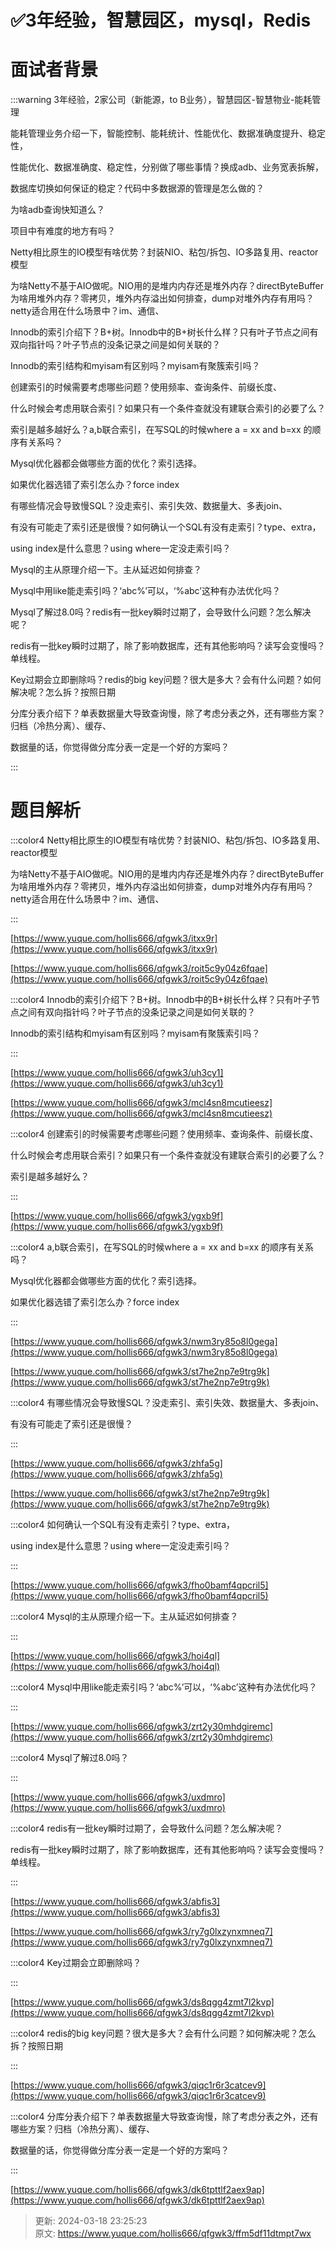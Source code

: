 # ✅3年经验，智慧园区，mysql，Redis

# 面试者背景


:::warning
3年经验，2家公司（新能源，to B业务），智慧园区-智慧物业-能耗管理

能耗管理业务介绍一下，智能控制、能耗统计、性能优化、数据准确度提升、稳定性，

性能优化、数据准确度、稳定性，分别做了哪些事情？换成adb、业务宽表拆解，

数据库切换如何保证的稳定？代码中多数据源的管理是怎么做的？

为啥adb查询快知道么？

项目中有难度的地方有吗？

Netty相比原生的IO模型有啥优势？封装NIO、粘包/拆包、IO多路复用、reactor模型

为啥Netty不基于AIO做呢。NIO用的是堆内内存还是堆外内存？directByteBuffer为啥用堆外内存？零拷贝，堆外内存溢出如何排查，dump对堆外内存有用吗？netty适合用在什么场景中？im、通信、

Innodb的索引介绍下？B+树。Innodb中的B+树长什么样？只有叶子节点之间有双向指针吗？叶子节点的没条记录之间是如何关联的？

Innodb的索引结构和myisam有区别吗？myisam有聚簇索引吗？

创建索引的时候需要考虑哪些问题？使用频率、查询条件、前缀长度、

什么时候会考虑用联合索引？如果只有一个条件查就没有建联合索引的必要了么？

索引是越多越好么？a,b联合索引，在写SQL的时候where a = xx and b=xx 的顺序有关系吗？

Mysql优化器都会做哪些方面的优化？索引选择。

如果优化器选错了索引怎么办？force index

有哪些情况会导致慢SQL？没走索引、索引失效、数据量大、多表join、

有没有可能走了索引还是很慢？如何确认一个SQL有没有走索引？type、extra，

using index是什么意思？using where一定没走索引吗？

Mysql的主从原理介绍一下。主从延迟如何排查？

Mysql中用like能走索引吗？‘abc%’可以，‘%abc’这种有办法优化吗？

Mysql了解过8.0吗？redis有一批key瞬时过期了，会导致什么问题？怎么解决呢？

redis有一批key瞬时过期了，除了影响数据库，还有其他影响吗？读写会变慢吗？单线程。

Key过期会立即删除吗？redis的big key问题？很大是多大？会有什么问题？如何解决呢？怎么拆？按照日期

分库分表介绍下？单表数据量大导致查询慢，除了考虑分表之外，还有哪些方案？归档（冷热分离）、缓存、

数据量的话，你觉得做分库分表一定是一个好的方案吗？

:::

# 题目解析




:::color4
Netty相比原生的IO模型有啥优势？封装NIO、粘包/拆包、IO多路复用、reactor模型

为啥Netty不基于AIO做呢。NIO用的是堆内内存还是堆外内存？directByteBuffer为啥用堆外内存？零拷贝，堆外内存溢出如何排查，dump对堆外内存有用吗？netty适合用在什么场景中？im、通信、

:::



[https://www.yuque.com/hollis666/qfgwk3/itxx9r](https://www.yuque.com/hollis666/qfgwk3/itxx9r)



[https://www.yuque.com/hollis666/qfgwk3/roit5c9y04z6fqae](https://www.yuque.com/hollis666/qfgwk3/roit5c9y04z6fqae)



:::color4
Innodb的索引介绍下？B+树。Innodb中的B+树长什么样？只有叶子节点之间有双向指针吗？叶子节点的没条记录之间是如何关联的？

Innodb的索引结构和myisam有区别吗？myisam有聚簇索引吗？

:::



[https://www.yuque.com/hollis666/qfgwk3/uh3cy1](https://www.yuque.com/hollis666/qfgwk3/uh3cy1)



[https://www.yuque.com/hollis666/qfgwk3/mcl4sn8mcutieesz](https://www.yuque.com/hollis666/qfgwk3/mcl4sn8mcutieesz)



:::color4
创建索引的时候需要考虑哪些问题？使用频率、查询条件、前缀长度、

什么时候会考虑用联合索引？如果只有一个条件查就没有建联合索引的必要了么？

索引是越多越好么？

:::



[https://www.yuque.com/hollis666/qfgwk3/ygxb9f](https://www.yuque.com/hollis666/qfgwk3/ygxb9f)



:::color4
a,b联合索引，在写SQL的时候where a = xx and b=xx 的顺序有关系吗？

Mysql优化器都会做哪些方面的优化？索引选择。

如果优化器选错了索引怎么办？force index

:::



[https://www.yuque.com/hollis666/qfgwk3/nwm3ry85o8l0gega](https://www.yuque.com/hollis666/qfgwk3/nwm3ry85o8l0gega)



[https://www.yuque.com/hollis666/qfgwk3/st7he2np7e9trg9k](https://www.yuque.com/hollis666/qfgwk3/st7he2np7e9trg9k)





:::color4
有哪些情况会导致慢SQL？没走索引、索引失效、数据量大、多表join、

有没有可能走了索引还是很慢？

:::



[https://www.yuque.com/hollis666/qfgwk3/zhfa5g](https://www.yuque.com/hollis666/qfgwk3/zhfa5g)



[https://www.yuque.com/hollis666/qfgwk3/st7he2np7e9trg9k](https://www.yuque.com/hollis666/qfgwk3/st7he2np7e9trg9k)



:::color4
如何确认一个SQL有没有走索引？type、extra，

using index是什么意思？using where一定没走索引吗？

:::





[https://www.yuque.com/hollis666/qfgwk3/fho0bamf4qpcril5](https://www.yuque.com/hollis666/qfgwk3/fho0bamf4qpcril5)



:::color4
Mysql的主从原理介绍一下。主从延迟如何排查？

:::



[https://www.yuque.com/hollis666/qfgwk3/hoi4ql](https://www.yuque.com/hollis666/qfgwk3/hoi4ql)



:::color4
Mysql中用like能走索引吗？‘abc%’可以，‘%abc’这种有办法优化吗？

:::



[https://www.yuque.com/hollis666/qfgwk3/zrt2y30mhdgiremc](https://www.yuque.com/hollis666/qfgwk3/zrt2y30mhdgiremc)



:::color4
Mysql了解过8.0吗？

:::



[https://www.yuque.com/hollis666/qfgwk3/uxdmro](https://www.yuque.com/hollis666/qfgwk3/uxdmro)



:::color4
redis有一批key瞬时过期了，会导致什么问题？怎么解决呢？

redis有一批key瞬时过期了，除了影响数据库，还有其他影响吗？读写会变慢吗？单线程。

:::



[https://www.yuque.com/hollis666/qfgwk3/abfis3](https://www.yuque.com/hollis666/qfgwk3/abfis3)



[https://www.yuque.com/hollis666/qfgwk3/ry7g0lxzynxmneq7](https://www.yuque.com/hollis666/qfgwk3/ry7g0lxzynxmneq7)





:::color4
Key过期会立即删除吗？

:::



[https://www.yuque.com/hollis666/qfgwk3/ds8qgg4zmt7l2kvp](https://www.yuque.com/hollis666/qfgwk3/ds8qgg4zmt7l2kvp)



:::color4
redis的big key问题？很大是多大？会有什么问题？如何解决呢？怎么拆？按照日期

:::



[https://www.yuque.com/hollis666/qfgwk3/qiqc1r6r3catcev9](https://www.yuque.com/hollis666/qfgwk3/qiqc1r6r3catcev9)





:::color4
分库分表介绍下？单表数据量大导致查询慢，除了考虑分表之外，还有哪些方案？归档（冷热分离）、缓存、

数据量的话，你觉得做分库分表一定是一个好的方案吗？

:::



[https://www.yuque.com/hollis666/qfgwk3/dk6tpttlf2aex9ap](https://www.yuque.com/hollis666/qfgwk3/dk6tpttlf2aex9ap)



> 更新: 2024-03-18 23:25:23  
> 原文: <https://www.yuque.com/hollis666/qfgwk3/ffm5df11dtmpt7wx>